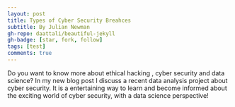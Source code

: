 ```yaml
---
layout: post
title: Types of Cyber Security Breahces
subtitle: By Julian Newman
gh-repo: daattali/beautiful-jekyll
gh-badge: [star, fork, follow]
tags: [test]
comments: true
---
```

Do you want to know more about ethical hacking , cyber security and data science? In my new blog post
I discuss a recent data analysis project about cyber security. It is a entertaining way to learn and
become informed about the exciting world of cyber security, with a data science perspective!











